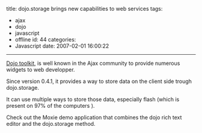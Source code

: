 title: dojo.storage brings new capabilities to web services
tags:
  - ajax
  - dojo
  - javascript
  - offline
id: 44
categories:
  - Javascript
date: 2007-02-01 16:00:22
---

[Dojo toolkit](http://dojotoolkit.org/), is well known in the Ajax community to provide numerous widgets to web developper.

Since version 0.4.1, it provides a way to store data on the client side trough dojo.storage.

It can use multiple ways to store those data, especially flash (which is present on 97% of the computers ).

Check out the Moxie demo application that combines the dojo rich text editor and the dojo.storage method.